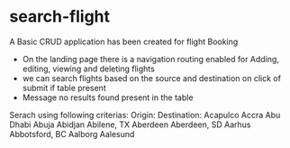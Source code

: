 # search-flight


A Basic CRUD application has been created for flight Booking

- On the landing page there is a navigation routing enabled for Adding, editing, viewing and deleting flights
- we can search flights based on the source and destination on click of submit if table present
- Message no results found present in the table



Serach using following criterias:
Origin:							Destination:
Acapulco						Accra
Abu Dhabi						Abuja
Abidjan							Abilene, TX
Aberdeen						Aberdeen, SD
Aarhus							Abbotsford, BC
Aalborg							Aalesund
